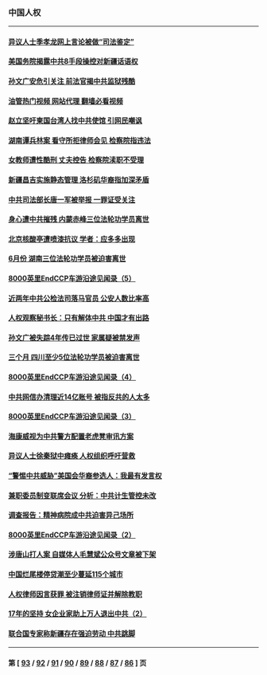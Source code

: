 ### 中国人权
---
#### [异议人士季孝龙网上言论被做“司法鉴定”](../../pages/ncid278/n13809434.md?08260045) 
#### [美国务院揭露中共8手段操控对新疆话语权](../../pages/ncid278/n13809373.md?08260045) 
#### [孙文广安危引关注 前法官揭中共监狱残酷](../../pages/ncid278/n13809359.md?08260045) 
#### [油管热门视频 网站代理 翻墙必看视频](http://209.222.30.114:81/youtube.html?08260045)
#### [赵立坚吁柬国台湾人找中共使馆 引网民嘲讽](../../pages/ncid278/n13809349.md?08260045) 
#### [湖南谭兵林案 看守所拒律师会见 检察院指违法](../../pages/ncid278/n13809165.md?08260045) 
#### [女教师遭性酷刑 丈夫控告 检察院渎职不受理](../../pages/ncid278/n13808837.md?08260045) 
#### [新疆昌吉实施静态管理 洛杉矶华裔指加深矛盾](../../pages/ncid278/n13808820.md?08260045) 
#### [中共司法部长唐一军被举报 一罪证受关注](../../pages/ncid278/n13808229.md?08260045) 
#### [身心遭中共摧残 内蒙赤峰三位法轮功学员离世](../../pages/ncid278/n13808436.md?08260045) 
#### [北京核酸亭遭喷漆抗议 学者：应多多出现](../../pages/ncid278/n13808352.md?08260045) 
#### [6月份 湖南三位法轮功学员被迫害离世](../../pages/ncid278/n13807730.md?08260045) 
#### [8000英里EndCCP车游沿途见闻录（5）](../../pages/ncid278/n13807745.md?08260045) 
#### [近两年中共公检法司落马官员 公安人数比率高](../../pages/ncid278/n13807094.md?08260045) 
#### [人权观察秘书长：只有解体中共 中国才有出路](../../pages/ncid278/n13807770.md?08260045) 
#### [孙文广被失踪4年传已过世 家属疑被禁发声](../../pages/ncid278/n13807343.md?08260045) 
#### [三个月 四川至少5位法轮功学员被迫害离世](../../pages/ncid278/n13807221.md?08260045) 
#### [8000英里EndCCP车游沿途见闻录（4）](../../pages/ncid278/n13805546.md?08260045) 
#### [中共网信办清理近14亿账号 被指反共的人太多](../../pages/ncid278/n13806772.md?08260045) 
#### [8000英里EndCCP车游沿途见闻录（3）](../../pages/ncid278/n13805468.md?08260045) 
#### [海康威视为中共警方配置老虎凳审讯方案](../../pages/ncid278/n13798469.md?08260045) 
#### [异议人士徐秦狱中瘫痪 人权组织呼吁营救](../../pages/ncid278/n13806665.md?08260045) 
#### [“警惕中共威胁”美国会华裔参选人：我最有发言权](../../pages/ncid278/n13806422.md?08260045) 
#### [兼职委员制变联席会议 分析：中共计生管控未改](../../pages/ncid278/n13806395.md?08260045) 
#### [调查报告：精神病院成中共迫害异己场所](../../pages/ncid278/n13806163.md?08260045) 
#### [8000英里EndCCP车游沿途见闻录（2）](../../pages/ncid278/n13805436.md?08260045) 
#### [涉唐山打人案 自媒体人毛慧斌公众号文章被下架](../../pages/ncid278/n13806105.md?08260045) 
#### [中国烂尾楼停贷潮至少蔓延115个城市](../../pages/ncid278/n13805842.md?08260045) 
#### [人权律师因言获罪 被注销律师证并解除教职](../../pages/ncid278/n13805685.md?08260045) 
#### [17年的坚持 女企业家助上万人退出中共（2）](../../pages/ncid278/n13804755.md?08260045) 
#### [联合国专家称新疆存在强迫劳动 中共跳脚](../../pages/ncid278/n13805421.md?08260045) 

---
#### 第 [ [93](./93.md?08260045) / [92](./92.md?08260045) / [91](./91.md?08260045) / [90](./90.md?08260045) / [89](./89.md?08260045) / [88](./88.md?08260045) / [87](./87.md?08260045) / [86](./86.md?08260045) ] 页
